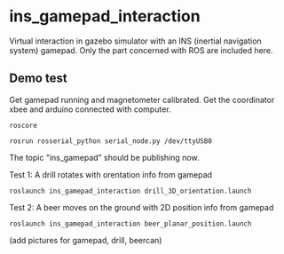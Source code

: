 # ins_gamepad_interaction
Virtual interaction in gazebo simulator with an INS (inertial navigation system) gamepad.
Only the part concerned with ROS are included here.

## Demo test
Get gamepad running and magnetometer calibrated. Get the coordinator xbee and arduino connected with computer.
```
roscore
```
```
rosrun rosserial_python serial_node.py /dev/ttyUSB0
```
The topic "ins_gamepad" should be publishing now.

Test 1: A drill rotates with orentation info from gamepad
```
roslaunch ins_gamepad_interaction drill_3D_orientation.launch
```

Test 2: A beer moves on the ground with 2D position info from gamepad
```
roslaunch ins_gamepad_interaction beer_planar_position.launch
```

(add pictures for gamepad, drill, beercan)

